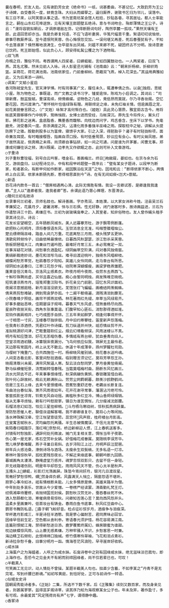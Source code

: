 <!-- { "loadSidebar": true } -->
    曩在春明，於友人处。见有谢韵芳女史《绝命书》一纸，词甚委曲，不甚记忆。大致韵芳为王公子诗婢，自受春风一度，蚌竟含珠。大妇从而媒孽之，逼归厮养，谢致书乞归为邻儿，误落中。有三日不来，以阿芙蓉从事之语。书为宣南坊某会馆人检拾，抄贴各巷，寻其居址。都人士率能言之，嗣在山东红花埠逆旅，见有天壤王郎题壁五绝诗。意与书词吻合，殆即薄情之王公子。诗云：“漫将容貌拟朝云，才调原堪敌左芬。记得断肠词句好，陶然亭麓一孤坟。”果然天壤有王郎，此语回思却亦当。我是负卿复何语，不应飞语听妻房，华笺尺幅意千重。絮语叨叨说恼侬，卿事尽教厮养误。至今遗恨阿芙蓉，伤心悔恨忽交加。一误何堪又再差，死后春蚕犹有子。不知今去落谁家？倏然蓦地浪涛生，仓卒驱车出凤城。刘媪不来卿不死，疑团终古不分明。按诗意谢已饮药。死王郎始悟，似此负心人，顾安得虬髯公攫之为下酒物哉。
    ○双飞燕
    舟楫之目，雅俗不同。粤西谓两人四桨者，曰蜻蜓艇，言如四翼鼓动也。一人两桨者，曰双飞燕。其名尤雅，然未见前人入咏。诗人彭星丞光辅有《池南曲》云：“朝来折杨柳，折柳织筠篮。采荷花，荷花满池南。池南侬家住，门前垂柳树。愿藉双飞燕，棹入花深去。”其运用典雅如此，又为后来添一诗料。
    ○调某广文赋小星启
    香河陈砥堂先生，官天津学博。时有同事某广文，履任未久，辄遭奉倩之伤。以衾独抱，思赋小屋。陈为物色之，事既谐，而广文教之读书习字，锺爱逾恒，陈戏为小启调之。其词云：“司铎新膺，鼓盆旋赋。重谋鸾续，频倩蜂媒。讵物色之几经，竟低昂而莫就，尔乃寻香妆阁。空忆菱花因，而问渡津门。”寄怀桃叶恰值绿珠有赠。用联缔足之缘，未免红袖关情。倍逾画眉之宠，如花美貌眷言顾之。（广文姓）咏絮才高何惭白也。（姬姓）具此灵心慧质，雅宜茹古含今。用将帐底芙蓉移移作门中桃李，鸳帏悄寂。女博士进而受经，马帐深沉。莽先生今将传火，案头灯影。拂花影之迷离。盒底脂香，蘸墨香而馥郁。向枕边而问字，鸡舌香含，坐床下以学书。免毫磨秃，消受春风一度。弥添满座之风，沾濡化雨多番强半巫峰之雨。探取枕中之秘，讲解从头提防胯下之锥。殷勤刺股多以为富俾，寝馈乎大家。引之入深，得胚胎乎？诸子有时轻拢粉项，面命兼及耳提。有时略接樱唇，指画自须口授。有时低垂鸳颈，妙议应有会心。有时尖耸凤翘，弟子居然高足，倘真精之未得。尚须卿自事钻研，如一间之可通，问是谁为开茅塞，闲曹无事。郑康成何嫌往诉之频，清兴既阑，边孝先又作欲眠之态，此则可补入文章游戏。
    ○子重诗
    刘子重秋曹铨福，别号白云吟客，嗜金石，善画梅兰。终日袍敝屣，晏如也。在京与余为石交，游田盘归，以纪程诗见示，中有和段甲岭题壁一首序云：“壁有某女子题诗，以段甲为断家，和者甚众。有断甲何如作断家，祗因飘泊在天涯”之句。因戏和云：“断得侬家不断心，两情岭上白云深。侬家未断肠先断，惹得相思直到今”诗。在有无间如瘐<岂犬>意赋。
    ○新语
    百花诗内款冬一首云：“僧房相遇两心清，此际无情胜有情。我设一言卿试答，是卿逢我我逢卿。”主人以“逢卿者我，逢我者卿”答。余谓此语乃慧心禅理，东晋清谈。
    ○赠何兰初名妓诗
    女录事何兰初者，京师名妓也。解诗善画，字亦秀润，本姓濮，以大家女讳称今姓。泾县吴兰石孝廉契之，花晨月夕，避暑消寒，恒与兰石俱。性尤好静，闭门谢客时多，故诗画益进，兰石为作遣愁诗三十韵。素缣庄书。兰初为装玻璃龛奉之，入其室者，知非俗物也。友人曾作蝇头楷手录其诗见示。诗云：
    花发长安望眼空，五年肠断凤城东。美人迟暮搴芳杜，游子飘零例断蓬。
    欲把秋心托明月，须将春恨语东风。玉钗消息全无准，呜咽箜篌唱恼公。
    楚云缥缈隔巫峰，路杳人间几万重。花底离愁三月雨，楼头残梦五更钟。
    清歌宛转频怜子，旧曲依稀最懊侬。日暮西风秋瑟瑟，涉江愁杀采芙蓉。
    铁板铜琶唱大江，肉兼丝竹遏吟腔。最难好月常三五，未必鸳鸯定一双。
    往事浑疑花对镜，间愁辜负酒盈缸。绿阴幽草空阶满，闷对春风独倚窗。
    黄绢新裁绝妙词，墨花和泪写乌丝。难寻旧渡迎桃叶，独倚东风唱柳枝。
    蝴蝶闲愁芳草觉，杜鹃春怨夕阳知。英雄儿女怜同病，走马章台有所思。
    绿阴如水送春归，江草江花怨夕晖。绕院寒深蝴蝶瘦，画梁梦稳燕雏肥。
    蓬莱音信沉青鸟，京洛风尘感素衣。昨夜月明今夜雨，伯劳东去燕西飞。
    十斛珍珠聘尚虚，买邻且喜近仙居。痴心自誓同明烛，病发殊难恋晓梳。
    短筑凄凉燕市月，瑶笺郑重汉阳书。折花亲见门前剧，回忆东风识面初。
    夜阑凉意撼庭梧，新月溶溶没欲无。芜馆张灯飞蝙蝠，画檐结网羡蜘蛛。
    倩来燕剪愁难破，拥到鸳衾梦亦孤。十二阑干都倚遍，滴残清泪到蘼芜。
    小院春晴夕照低，画帘不掷燕双栖。林花著雨红先褪，岸草当风绿易齐。
    好事多磨姑恶唤，佳期屡误子规啼。暮春天气东风虐，怪煞垂杨尽向西。
    星辰昨夜丽天街，西角东张事莫谐。扪腹早知心匪石，消愁那得酒如淮。
    双钩作画肩相并，七巧成图手自排。三五年来如醉梦，相逢何事得开怀。
    一寸相思一寸灰，玉楼春尽独徘徊。月中旧约寒攀桂，笛里新声怨落梅。
    任我青衫添酒债，凭君红叶作诗媒。剪刀纵道并州快，祗恐情丝剪不开。
    准拟桃源好问津，芒鞋重踏软红尘。烟云幻境看频误，风雨迷楼认不真。
    明月有知应堕泪，好花无恙暗伤春。多情祗有燕台柳，犹自垂青向旧人。
    空堂凉雨酒初醺，冰簟银床夜漏分。飞鸟何依应似我，锦屏无主最怜君。
    天边那有常圆月，岭上从无不散云。休道十年成薄幸，扬州梦醒杜司勋。
    马缨树下掩重门，合共西施住一村。杨柳晓风催别骑，桃花春水送吟魂。
    人间变态看云影，客里间愁验酒痕。临别赠言须记忆，莫将芳草怨王孙。
    晓阁清尊兴未阑，满帘风絮逼人寒。梨云淡白愁同梦，萝月昏黄怯倚阑。
    野马纵横催短景，流莺婉转惜春残。当筵莫唱梅村曲，肠断东风忆画兰。
    流水光阴去不还，年来事事恨缘悭。秋深病翮伤黄鹄，春锁雕笼惜白鹇。
    败叶何心辞故树，痴云无赖满秋山。劳劳尘网羁朝暮，颇羡沙鸥野鹤间。
    信是三生石上缘，去来今里恨缠绵。芭蕉愁重舒还卷，老藕丝长断复连。
    韦曲池台春似海，萧齐风雨夜如年。花开花谢寻常事，藩溷沾污绝可怜。
    客窗孤影坐凉宵，铃索无风自动摇。画槛秋多红豆冷，博山香烬绿烟销。
    每从无事寻烦恼，赖有行吟慰寂寥。镇日为谁苦惆怅，几分瘦减沈郎腰。
    石榴消息幻如泡，怕见三星挂柳梢。斗月栖乌寒绕树，惊秋孤燕病辞巢。
    渐防愁思催人老，聊借诙谐解客嘲。我不卿卿谁复尔，莫将心力等闲抛。
    洛水神珠解汉皋，空江怅望意徒劳。蕊宫环风声寂，桂府楼台月影高。
    庄叟寓言赋秋水，灵均幽怨托离骚。半生总被情魔误，不信元龙意气豪。
    紫陌春归唱踏莎，落红啼奈愁何。桥边新柳迎人惯，江上春帆送客多。
    对镜有时愁独影，通辞何处托微波。摊门无复相关意，惆怅当年子夜歌。
    伤心第一是无家，炼石空劳补女娲。好借梅花成眷属，莫随桃李误芳华。
    莺儿唤梦春难醒，燕子寻巢日易斜。去岁浔阳江上过，月明芦荻泣琵琶。
    频年兵火感沧桑，潦倒诗场与酒场。太瘦余生双鬓槁，无多私语一灯凉。
    寒林叶落惊秋早，孤枕更残怨夜长。不解近来缘底事，朝朝吟断九回肠。
    暮城画角太凄清，静掩虚堂万感并。魂梦忽惊双影只，去留不信一身轻。
    并无歧路堪伤别。明是年华却怨生。雨雨风风天不管，伤心太半是秋声。
    玉搔头上蜻蜓，衫影灯光荡画屏。珠箔今宵间好月，银河几日渡双星。
    鸳鸯好梦愁惊鸭，蜾劳身瘁负螟。风露满天人悄立，隔窗怨语不堪听。
    寂寥心事冷如冰，祗有情根断未能。儿女多情原是佛，英雄末路半为僧。
    中年到处多哀乐，世故从今少爱憎。一卷楞严经读罢，清斋勤礼梵王灯。
    纫佩湘皋待蹇修，肯抛倾国觅封侯。鹊愁秋汉劳无补，蚕吞春丝死不休。
    酒入愁肠都化泪，寒催病骨易惊秋。问卿知否莲心苦？莫向西风怨并头。
    温柔乡里画兼吟，低首妆台有铸金。春雨白鱼书底事，秋风红豆曲中心。
    鹦哥书舞防私语，喜子朝飞盼好音。检点征衫惊岁月，酒痕争与泪痕深。
    举杯邀月影成三，半是诗狂半酒憨。我是蓼心偏耐苦，君同蔗味必回甘。
    因缘早信前生定，空色都从舍利参。寄语春光须护惜，杨花容易满江南。
    连篇别恨赋江淹，禁得新愁逐日添。鹿梦覆蕉终属幻，蜂房酿蜜为谁甜。
    枕边蛱蝶惊风雨，山上蘼无感素缣。万种牢骚人不识，乡愁客思一时兼。
    海边精卫石频衔，此恨绵绵口独缄。修竹偎寒怜翠袖，飞花和泪点青衫。
    新诗拉杂愁千叠，旧事分明月一函。情海苍茫风浪险，早寻崖岸好收帆。
    ○咸水妹
    上海蛋户之为海娼者，人呼之为咸水妹。石龛诗卷中之别有因缘咸水妹，绝无滋味淡巴菰句，即上海作也。吾恐今之见金夫不有躬而别缔因缘者，尚不仅若辈已也，可叹！
    ○半截美人
    可笑画工无见识，动人情处不曾描，某题半截美人句也。拙直少含蓄，不如李某之“丹青不是无完笔，写到纤腰已断魂。”如初写黄庭，到恰好处，正可与前诗作一转语。
    ○似槎女史诗
    国朝闺秀能诗者多。《正始》二集，所选不下数千家。后《正雅集》续刻又数百家，而及身亲见者，则甚属寥寥。兹得芸芗阁诗草，读其序乃知为海观察某女公子也。年未及笄，著作盈寸，多有可观。余最爱其“风定残荷尚有声”七字，谓得静中趣。
    ○香冢诗
